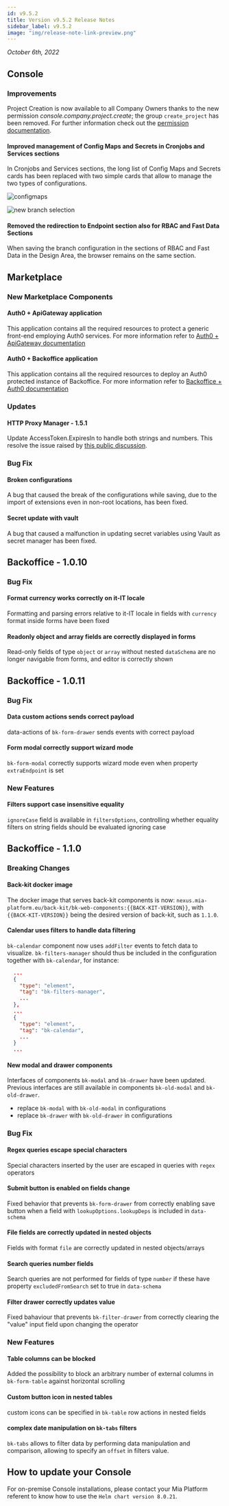 ```yaml
---
id: v9.5.2
title: Version v9.5.2 Release Notes
sidebar_label: v9.5.2
image: "img/release-note-link-preview.png"
---
```


_October 6th, 2022_

## Console

### Improvements

Project Creation is now available to all Company Owners thanks to the new permission *console.company.project.create*; the group `create_project` has been removed. For further information check out the [permission documentation](../../development_suite/console-levels-and-permission-management).

#### Improved management of Config Maps and Secrets in Cronjobs and Services sections

In Cronjobs and Services sections, the long list of Config Maps and Secrets cards has been replaced with two simple cards that allow to manage the two types of configurations.

![configmaps](../img/9.5.2/configmaps.png)

![new branch selection](../img/9.5.2/secrets.png)

#### Removed the redirection to Endpoint section also for RBAC and Fast Data Sections

When saving the branch configuration in the sections of RBAC and Fast Data in the Design Area, the browser remains on the same section.

## Marketplace

### New Marketplace Components

#### Auth0 + ApiGateway application

This application contains all the required resources to protect a generic front-end employing Auth0 services.
For more information refer to [Auth0 + ApiGateway documentation](../../runtime_suite/auth0-+-api-gateway/overview)

#### Auth0 + Backoffice application

This application contains all the required resources to deploy an Auth0 protected instance of Backoffice.
For more information refer to [Backoffice + Auth0 documentation](../../runtime_suite/auth0-+-backoffice/overview)

### Updates

#### HTTP Proxy Manager - 1.5.1

Update AccessToken.ExpiresIn to handle both strings and numbers. This resolve the issue raised by [this public discussion](https://github.com/mia-platform/community/discussions/10).

### Bug Fix

#### Broken configurations

A bug  that caused the break of the configurations while saving, due to the import of extensions even in non-root locations, has been fixed.

#### Secret update with vault

A bug that caused a malfunction in updating secret variables using Vault as secret manager has been fixed.

## Backoffice - 1.0.10

### Bug Fix

#### Format currency works correctly on it-IT locale

Formatting and parsing errors relative to it-IT locale in fields with `currency` format inside forms have been fixed

#### Readonly object and array fields are correctly displayed in forms

Read-only fields of type `object` or `array` without nested `dataSchema` are no longer navigable from forms, and editor is correctly shown

## Backoffice - 1.0.11

### Bug Fix

#### Data custom actions sends correct payload

data-actions of `bk-form-drawer` sends events with correct payload

#### Form modal correctly support wizard mode

`bk-form-modal` correctly supports wizard mode even when property `extraEndpoint` is set

### New Features

#### Filters support case insensitive equality

`ignoreCase` field is available in `filtersOptions`, controlling whether equality filters on string fields should be evaluated ignoring case

## Backoffice - 1.1.0

### Breaking Changes

#### Back-kit docker image

The docker image that serves back-kit components is now: `nexus.mia-platform.eu/back-kit/bk-web-components:{{BACK-KIT-VERSION}}`, with `{{BACK-KIT-VERSION}}` being the desired version of back-kit, such as `1.1.0`.

#### Calendar uses filters to handle data filtering

`bk-calendar` component now uses `addFilter` events to fetch data to visualize. `bk-filters-manager` should thus be included in the configuration together with `bk-calendar`, for instance:

```json
  ...
  {
    "type": "element",
    "tag": "bk-filters-manager",
    ...
  },
  ...
  {
    "type": "element",
    "tag": "bk-calendar",
    ...
  }
  ...
```

#### New modal and drawer components

Interfaces of components `bk-modal` and `bk-drawer` have been updated. Previous interfaces are still available in components `bk-old-modal` and `bk-old-drawer`.

- replace `bk-modal` with `bk-old-modal` in configurations
- replace `bk-drawer` with `bk-old-drawer` in configurations

### Bug Fix

#### Regex queries escape special characters

Special characters inserted by the user are escaped in queries with `regex` operators

#### Submit button is enabled on fields change

Fixed behavior that prevents `bk-form-drawer` from correctly enabling save button when a field with `lookupOptions.lookupDeps` is included in `data-schema`

#### File fields are correctly updated in nested objects

Fields with format `file` are correctly updated in nested objects/arrays

#### Search queries number fields

Search queries are not performed for fields of type `number` if these have property `excludedFromSearch` set to true in `data-schema`

#### Filter drawer correctly updates value

Fixed bahaviour that prevents `bk-filter-drawer` from correctly clearing the "value" input field upon changing the operator

### New Features

#### Table columns can be blocked

Added the possibility to block an arbitrary number of external columns in `bk-form-table` against horizontal scrolling

#### Custom button icon in nested tables

custom icons can be specified in `bk-table` row actions in nested fields

#### complex date manipulation on `bk-tabs` filters

`bk-tabs` allows to filter data by performing data manipulation and comparison, allowing to specify an `offset` in filters value.

## How to update your Console

For on-premise Console installations, please contact your Mia Platform referent to know how to use the `Helm chart version 8.0.21`.
